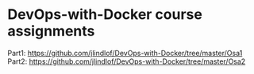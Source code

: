 # DevOps-with-Docker course assignments

Part1: https://github.com/jlindlof/DevOps-with-Docker/tree/master/Osa1
Part2: https://github.com/jlindlof/DevOps-with-Docker/tree/master/Osa2
